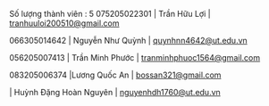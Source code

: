 Số lượng thành viên : 5
075205022301 | Trần Hữu Lợi | tranhuuloi200510@gmail.com

066305014642 | Nguyễn Như Quỳnh | quynhnn4642@ut.edu.vn

056205007413 | Trần Minh Phước | tranminhphuoc1564@gmail.com

083205006374 |Lương Quốc An | bossan321@gmail.com

| Huỳnh Đặng Hoàn Nguyên | nguyenhdh1760@ut.edu.vn
